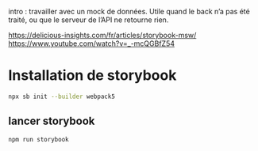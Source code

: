 intro :
travailler avec un mock de données. Utile quand le back n’a pas été traité, ou que le serveur de l’API ne retourne rien.

https://delicious-insights.com/fr/articles/storybook-msw/
https://www.youtube.com/watch?v=_-mcQGBfZ54

# Installation de storybook
```bash
npx sb init --builder webpack5
```

## lancer storybook
```bash
npm run storybook
```
